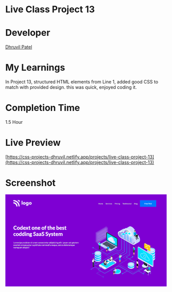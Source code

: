 # Live Class Project 13

# Developer
[Dhruvil Patel](https://github.com/dhruvilxcode)

# My Learnings
In Project 13, structured HTML elements from Line 1, added good CSS to match with provided design. this was quick, enjoyed coding it.

# Completion Time
1.5 Hour

# Live Preview
[https://css-projects-dhruvil.netlify.app/projects/live-class-project-13](https://css-projects-dhruvil.netlify.app/projects/live-class-project-13)

# Screenshot
![image](./result13.png)